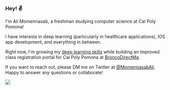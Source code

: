 ### Hey! ✌️
I'm Ali Momennasab, a freshman studying computer science at Cal Poly Pomona! 
 
I have interests in deep learning (particularly in healthcare applications), IOS app development, and everything in between.

Right now, I'm growing my [deep learning skills](https://github.com/alimomennasab/ChestXRay-Classification) while building an improved class registration portal for Cal Poly Pomona at [BroncoDirectMe](https://github.com/BroncoDirectMe).

If you want to reach out, please DM me on Twitter at [@MomennasabAli](https://twitter.com/MomennasabAli). Happy to answer any questions or collaborate!

![](https://komarev.com/ghpvc/?username=alimomennasasb&color=blue)

<!--
**alimomennasab/alimomennasab** is a ✨ _special_ ✨ repository because its `README.md` (this file) appears on your GitHub profile.

Here are some ideas to get you started:

- 🔭 I’m currently working on ...
- 🌱 I’m currently learning ...
- 👯 I’m looking to collaborate on ...
- 🤔 I’m looking for help with ...
- 💬 Ask me about ...
- 📫 How to reach me: ...
- 😄 Pronouns: ...
- ⚡ Fun fact: ...
-->
